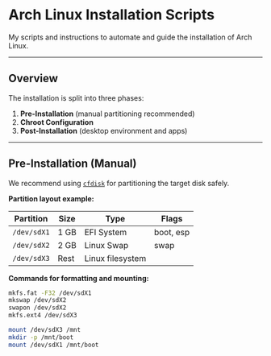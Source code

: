 # Arch Linux Installation Scripts

My scripts and instructions to automate and guide the installation of Arch Linux.

---

## Overview

The installation is split into three phases:

1. **Pre-Installation** (manual partitioning recommended)
2. **Chroot Configuration**
3. **Post-Installation** (desktop environment and apps)

---

## Pre-Installation (Manual)

We recommend using [`cfdisk`](https://man.archlinux.org/man/cfdisk.8) for partitioning the target disk safely.

**Partition layout example:**

| Partition | Size   | Type             | Flags       |
| --------- | ------ | ---------------- | ----------- |
| `/dev/sdX1` | 1 GB   | EFI System       | boot, esp   |
| `/dev/sdX2` | 2 GB   | Linux Swap       | swap        |
| `/dev/sdX3` | Rest   | Linux filesystem |             |

**Commands for formatting and mounting:**

```bash
mkfs.fat -F32 /dev/sdX1
mkswap /dev/sdX2
swapon /dev/sdX2
mkfs.ext4 /dev/sdX3

mount /dev/sdX3 /mnt
mkdir -p /mnt/boot
mount /dev/sdX1 /mnt/boot

